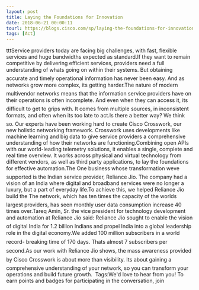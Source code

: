 ```yaml
---
layout: post
title: Laying the Foundations for Innovation
date: 2018-06-21 00:00:11
tourl: https://blogs.cisco.com/sp/laying-the-foundations-for-innovation
tags: [Act]
---
```

tttService providers today are facing big challenges, with fast, flexible services and huge bandwidths expected as standard.If they want to remain competitive by delivering efficient services, providers need a full understanding of whats going on within their systems. But obtaining accurate and timely operational information has never been easy. And as networks grow more complex, its getting harder.The nature of modern multivendor networks means that the information service providers have on their operations is often incomplete. And even when they can access it, its difficult to get to grips with. It comes from multiple sources, in inconsistent formats, and often when its too late to act.Is there a better way? We think so. Our experts have been working hard to create Cisco Crosswork, our new holistic networking framework. Crosswork uses developments like machine learning and big data to give service providers a comprehensive understanding of how their networks are functioning.Combining open APIs with our world-leading telemetry solutions, it enables a single, complete and real time overview. It works across physical and virtual technology from different vendors, as well as third party applications, to lay the foundations for effective automation.The One business whose transformation weve supported is the Indian service provider, Reliance Jio. The company had a vision of an India where digital and broadband services were no longer a luxury, but a part of everyday life.To achieve this, we helped Reliance Jio build the The network, which has ten times the capacity of the worlds largest providers, has seen monthly user data consumption increase 40 times over.Tareq Amin, Sr. the vice president for technology development and automation at Reliance Jio said: Reliance Jio sought to enable the vision of digital India for 1.2 billion Indians and propel India into a global leadership role in the digital economy.We added 100 million subscribers in a world record- breaking time of 170 days. Thats almost 7 subscribers per second.As our work with Reliance Jio shows, the mass awareness provided by Cisco Crosswork is about more than visibility. Its about gaining a comprehensive understanding of your network, so you can transform your operations and build future growth.  Tags:We'd love to hear from you! To earn points and badges for participating in the conversation, join 